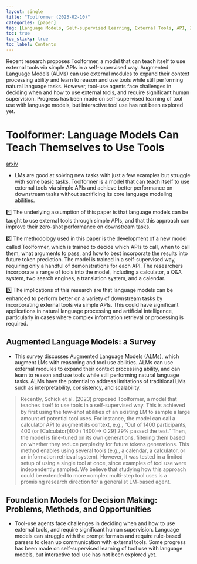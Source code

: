 ```yaml
---
layout: single
title: "Toolformer (2023-02-10)"
categories: [paper]
tag: [Language Models, Self-supervised Learning, External Tools, API, Zero-shot Learning]
toc: true
toc_sticky: true
toc_label: Contents
---
```


Recent research proposes Toolformer, a model that can teach itself to use external tools via simple APIs in a self-supervised way. Augmented Language Models (ALMs) can use external modules to expand their context processing ability and learn to reason and use tools while still performing natural language tasks. However, tool-use agents face challenges in deciding when and how to use external tools, and require significant human supervision. Progress has been made on self-supervised learning of tool use with language models, but interactive tool use has not been explored yet.

# Toolformer: Language Models Can Teach Themselves to Use Tools
[arxiv](https://arxiv.org/pdf/2302.04761.pdf)
- LMs are good at solving new tasks with just a few examples but struggle with some basic tasks. Toolformer is a model that can teach itself to use external tools via simple APIs and achieve better performance on downstream tasks without sacrificing its core language modeling abilities.

1️⃣ The underlying assumption of this paper is that language models can be taught to use external tools through simple APIs, and that this approach can improve their zero-shot performance on downstream tasks.

2️⃣ The methodology used in this paper is the development of a new model called Toolformer, which is trained to decide which APIs to call, when to call them, what arguments to pass, and how to best incorporate the results into future token prediction. The model is trained in a self-supervised way, requiring only a handful of demonstrations for each API. The researchers incorporate a range of tools into the model, including a calculator, a Q&A system, two search engines, a translation system, and a calendar.

3️⃣ The implications of this research are that language models can be enhanced to perform better on a variety of downstream tasks by incorporating external tools via simple APIs. This could have significant applications in natural language processing and artificial intelligence, particularly in cases where complex information retrieval or processing is required.

## Augmented Language Models: a Survey
- This survey discusses Augmented Language Models (ALMs), which augment LMs with reasoning and tool use abilities. ALMs can use external modules to expand their context processing ability, and can learn to reason and use tools while still performing natural language tasks. ALMs have the potential to address limitations of traditional LMs such as interpretability, consistency, and scalability.

> Recently, Schick et al. (2023) proposed Toolformer, a model that teaches itself to use tools in a self-supervised way. This is achieved by ﬁrst using the few-shot abilities of an existing LM to sample a large amount of potential tool uses. For instance, the model can call a calculator API to augment its context, e.g., “Out of 1400 participants, 400 (or [Calculator(400 / 1400)→ 0.29] 29% passed the test.” Then, the model is ﬁne-tuned on its own generations, ﬁltering them based on whether they reduce perplexity for future tokens generations. This method enables using several tools (e.g., a calendar, a calculator, or an information retrieval system). However, it was tested in a limited setup of using a single tool at once, since examples of tool use were independently sampled. We believe that studying how this approach could be extended to more complex multi-step tool uses is a promising research direction for a generalist LM-based agent.

## Foundation Models for Decision Making: Problems, Methods, and Opportunities
- Tool-use agents face challenges in deciding when and how to use external tools, and require significant human supervision. Language models can struggle with the prompt formats and require rule-based parsers to clean up communication with external tools. Some progress has been made on self-supervised learning of tool use with language models, but interactive tool use has not been explored yet.
